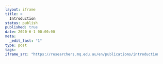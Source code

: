 ```yaml
---
layout: iframe
title: >
  Introduction
status: publish
published: true
date: 2020-6-1 00:00:00
meta:
  _edit_last: "1"
type: post
tags:
iframe_src: "https://researchers.mq.edu.au/en/publications/introduction-209"
---
```

        